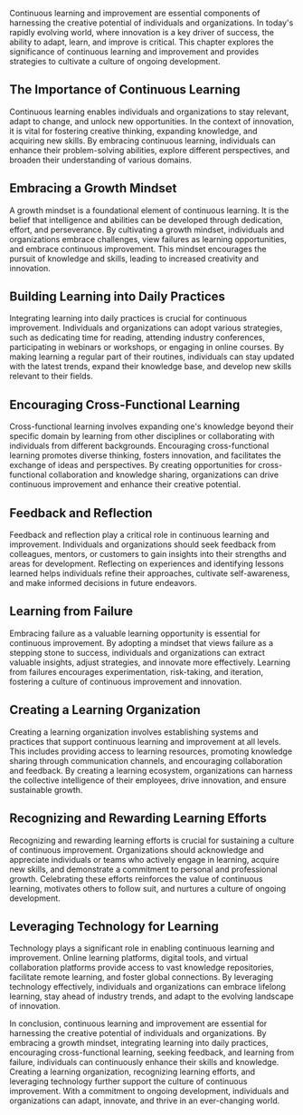 
Continuous learning and improvement are essential components of harnessing the creative potential of individuals and organizations. In today's rapidly evolving world, where innovation is a key driver of success, the ability to adapt, learn, and improve is critical. This chapter explores the significance of continuous learning and improvement and provides strategies to cultivate a culture of ongoing development.

The Importance of Continuous Learning
-------------------------------------

Continuous learning enables individuals and organizations to stay relevant, adapt to change, and unlock new opportunities. In the context of innovation, it is vital for fostering creative thinking, expanding knowledge, and acquiring new skills. By embracing continuous learning, individuals can enhance their problem-solving abilities, explore different perspectives, and broaden their understanding of various domains.

Embracing a Growth Mindset
--------------------------

A growth mindset is a foundational element of continuous learning. It is the belief that intelligence and abilities can be developed through dedication, effort, and perseverance. By cultivating a growth mindset, individuals and organizations embrace challenges, view failures as learning opportunities, and embrace continuous improvement. This mindset encourages the pursuit of knowledge and skills, leading to increased creativity and innovation.

Building Learning into Daily Practices
--------------------------------------

Integrating learning into daily practices is crucial for continuous improvement. Individuals and organizations can adopt various strategies, such as dedicating time for reading, attending industry conferences, participating in webinars or workshops, or engaging in online courses. By making learning a regular part of their routines, individuals can stay updated with the latest trends, expand their knowledge base, and develop new skills relevant to their fields.

Encouraging Cross-Functional Learning
-------------------------------------

Cross-functional learning involves expanding one's knowledge beyond their specific domain by learning from other disciplines or collaborating with individuals from different backgrounds. Encouraging cross-functional learning promotes diverse thinking, fosters innovation, and facilitates the exchange of ideas and perspectives. By creating opportunities for cross-functional collaboration and knowledge sharing, organizations can drive continuous improvement and enhance their creative potential.

Feedback and Reflection
-----------------------

Feedback and reflection play a critical role in continuous learning and improvement. Individuals and organizations should seek feedback from colleagues, mentors, or customers to gain insights into their strengths and areas for development. Reflecting on experiences and identifying lessons learned helps individuals refine their approaches, cultivate self-awareness, and make informed decisions in future endeavors.

Learning from Failure
---------------------

Embracing failure as a valuable learning opportunity is essential for continuous improvement. By adopting a mindset that views failure as a stepping stone to success, individuals and organizations can extract valuable insights, adjust strategies, and innovate more effectively. Learning from failures encourages experimentation, risk-taking, and iteration, fostering a culture of continuous improvement and innovation.

Creating a Learning Organization
--------------------------------

Creating a learning organization involves establishing systems and practices that support continuous learning and improvement at all levels. This includes providing access to learning resources, promoting knowledge sharing through communication channels, and encouraging collaboration and feedback. By creating a learning ecosystem, organizations can harness the collective intelligence of their employees, drive innovation, and ensure sustainable growth.

Recognizing and Rewarding Learning Efforts
------------------------------------------

Recognizing and rewarding learning efforts is crucial for sustaining a culture of continuous improvement. Organizations should acknowledge and appreciate individuals or teams who actively engage in learning, acquire new skills, and demonstrate a commitment to personal and professional growth. Celebrating these efforts reinforces the value of continuous learning, motivates others to follow suit, and nurtures a culture of ongoing development.

Leveraging Technology for Learning
----------------------------------

Technology plays a significant role in enabling continuous learning and improvement. Online learning platforms, digital tools, and virtual collaboration platforms provide access to vast knowledge repositories, facilitate remote learning, and foster global connections. By leveraging technology effectively, individuals and organizations can embrace lifelong learning, stay ahead of industry trends, and adapt to the evolving landscape of innovation.

In conclusion, continuous learning and improvement are essential for harnessing the creative potential of individuals and organizations. By embracing a growth mindset, integrating learning into daily practices, encouraging cross-functional learning, seeking feedback, and learning from failure, individuals can continuously enhance their skills and knowledge. Creating a learning organization, recognizing learning efforts, and leveraging technology further support the culture of continuous improvement. With a commitment to ongoing development, individuals and organizations can adapt, innovate, and thrive in an ever-changing world.
